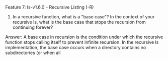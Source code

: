 Feature 7: ls-v1.6.0 – Recursive Listing (-R)

1. In a recursive function, what is a "base case"? In the context of your recursive ls, what is the base case that stops the recursion from continuing forever?

Answer:
A base case in recursion is the condition under which the recursive function stops calling itself to prevent infinite recursion. 
In the recursive ls implementation, the base case occurs when a directory contains no subdirectories (or when all
